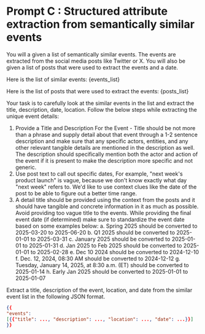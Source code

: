 # Prompt C : Structured attribute extraction from semantically similar events

You will a given a list of semantically similar events. The events are extracted from the social media posts like Twitter or X. You will also be given a list of posts that were used to extract the events and a date.

Here is the list of similar events:
{events_list}

Here is the list of posts that were used to extract the events:
{posts_list}

Your task is to carefully look at the similar events in the list and extract the title, description, date, location. Follow the below steps while extracting the unique event details:
1. Provide a Title and Description For the Event - Title should be not more than a phrase and supply detail about that event through a 1-2 sentence description and make sure that any specific actors, entities, and any other relevant tangible details are mentioned in the description as well. The description should specifically mention both the actor and action of the event if it is present to make the description more specific and not generic.
2. Use post text to call out specific dates, For example, "next week's product launch" is vague, because we don't know exactly what day "next week" refers to. We'd like to use context clues like the date of the post to be able to figure out a better time range.
3. A detail title should be provided using the context from the posts and it should have tangible and concrete information in it as much as possible. Avoid providing too vague title to the events.
While providing the final event date (if determined) make sure to standardize the event date based on some examples below:
    a. Spring 2025 should be converted to 2025-03-20 to 2025-06-20
    b. Q1 2025 should be converted to 2025-01-01 to 2025-03-31
    c. January 2025 should be converted to 2025-01-01 to 2025-01-31
    d. Jan 2025 to Feb 2025 should be converted to 2025-01-01 to 2025-02-28
    e. Dec 10 2024 should be converted to 2024-12-10
    f. Dec. 12, 2024, 08:30 AM should be converted to 2024-12-12
    g. Tuesday, January 14, 2025, at 8:30 a.m. (ET) should be converted to 2025-01-14
    h. Early Jan 2025 should be converted to 2025-01-01 to 2025-01-07

Extract a title, description of the event, location, and date from the similar event list in the following JSON format.
```json
{{
"events": 
[{{"title": ..., "description": ..., "location": ..., "date": ...}}] 
}}
```